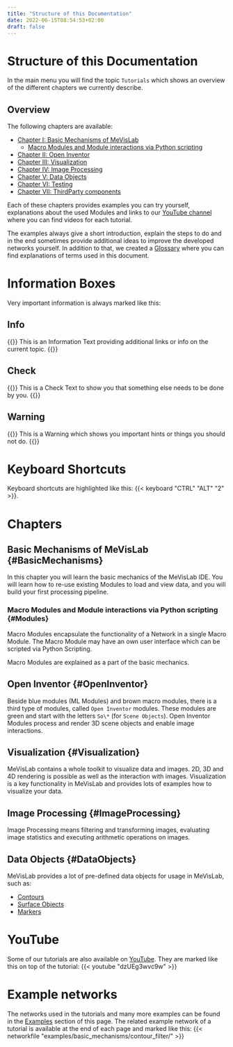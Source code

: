 ```yaml
---
title: "Structure of this Documentation"
date: 2022-06-15T08:54:53+02:00
draft: false
---
```

# Structure of this Documentation
In the main menu you will find the topic `Tutorials` which shows an overview of the different chapters we currently describe.
## Overview
The following chapters are available:
* [Chapter I: Basic Mechanisms of MeVisLab](tutorials/basicmechanisms/)
  * [Macro Modules and Module interactions via Python scripting](tutorials/basicmechanisms/macromodules/)
* [Chapter II: Open Inventor](tutorials/openinventor/)
* [Chapter III: Visualization](tutorials/visualization/)
* [Chapter IV: Image Processing](tutorials/image_processing/)
* [Chapter V: Data Objects](tutorials/dataobjects/)
* [Chapter VI: Testing](tutorials/testing/)
* [Chapter VII: ThirdParty components](tutorials/thirdparty/)

Each of these chapters provides examples you can try yourself, explanations about the used Modules and links to our [YouTube channel](https://www.youtube.com/channel/UCUGi64NseroIGjga8l7EX8g) where you can find videos for each tutorial.

The examples always give a short introduction, explain the steps to do and in the end sometimes provide additional ideas to improve the developed networks yourself. In addition to that, we created a [Glossary](/tutorials/introduction/#tutorial_glossary) where you can find explanations of terms used in this document.

# Information Boxes
Very important information is always marked like this:
## Info
{{<alert class="info" caption="Info">}}
This is an Information Text providing additional links or info on the current topic.
{{</alert>}}
## Check
{{<alert class="check" caption="Check">}}
This is a Check Text to show you that something else needs to be done by you.
{{</alert>}}
## Warning
{{<alert class="warning" caption="Warning">}}
This is a Warning which shows you important hints or things you should not do.
{{</alert>}}

# Keyboard Shortcuts
Keyboard shortcuts are highlighted like this: {{< keyboard "CTRL" "ALT" "2" >}}.

# Chapters
## Basic Mechanisms of MeVisLab {#BasicMechanisms}
In this chapter you will learn the basic mechanics of the MeVisLab IDE. You will learn how to re-use existing Modules to load and view data, and you will build your first processing pipeline.
### Macro Modules and Module interactions via Python scripting {#Modules}
Macro Modules encapsulate the functionality of a Network in a single Macro Module. The Macro Module may have an own user interface which can be scripted via Python Scripting.

Macro Modules are explained as a part of the basic mechanics.
## Open Inventor {#OpenInventor}
Beside blue modules (ML Modules) and brown macro modules, there is a third type of modules, called `Open Inventor` modules. These modules are green and start with the letters `So\*` (for `Scene Objects`). Open Inventor Modules process and render 3D scene objects and enable image interactions.
## Visualization {#Visualization}
MeVisLab contains a whole toolkit to visualize data and images. 2D, 3D and 4D rendering is possible as well as the interaction with images. Visualization is a key functionality in MeVisLab and provides lots of examples how to visualize your data.
## Image Processing {#ImageProcessing}
Image Processing means filtering and transforming images, evaluating image statistics and executing arithmetic operations on images.
## Data Objects {#DataObjects}
MeVisLab provides a lot of pre-defined data objects for usage in MeVisLab, such as:
* [Contours](tutorials/dataobjects/contourobjects#CSO)
* [Surface Objects](tutorials/dataobjects/surfaceobjects#Introduction)
* [Markers](tutorials/dataobjects/markerobjects#MarkersInMeVisLab)

# YouTube
Some of our tutorials are also available on [YouTube](https://www.youtube.com/channel/UCUGi64NseroIGjga8l7EX8g). They are marked like this on top of the tutorial:
{{< youtube "dzUEg3wvc9w" >}}

# Example networks
The networks used in the tutorials and many more examples can be found in the [Examples](/examples) section of this page. The related example network of a tutorial is available at the end of each page and marked like this:
{{< networkfile "examples/basic_mechanisms/contour_filter/" >}}